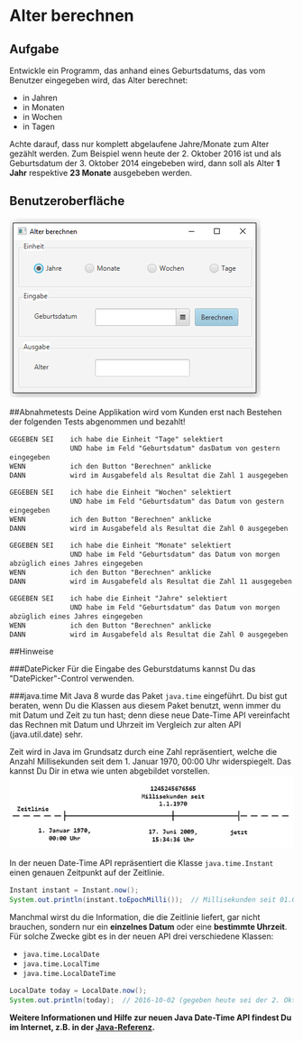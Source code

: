 # Alter berechnen

## Aufgabe
Entwickle ein Programm, das anhand eines Geburtsdatums, das vom Benutzer eingegeben wird, das Alter berechnet:
- in Jahren
- in Monaten
- in Wochen
- in Tagen

Achte darauf, dass nur komplett abgelaufene Jahre/Monate zum Alter gezählt werden. Zum Beispiel wenn heute der 2. Oktober 2016 ist und als Geburtsdatum der 3. Oktober 2014 eingebeben wird, dann soll als Alter **1 Jahr** respektive **23 Monate** ausgebeben werden.

## Benutzeroberfläche
![](res/gui.jpg)

##Abnahmetests
Deine Applikation wird vom Kunden erst nach Bestehen der folgenden Tests abgenommen und bezahlt! 
```
GEGEBEN SEI    ich habe die Einheit "Tage" selektiert
               UND habe im Feld "Geburtsdatum" dasDatum von gestern eingegeben
WENN           ich den Button "Berechnen" anklicke
DANN           wird im Ausgabefeld als Resultat die Zahl 1 ausgegeben
```

```
GEGEBEN SEI    ich habe die Einheit "Wochen" selektiert
               UND habe im Feld "Geburtsdatum" das Datum von gestern eingegeben
WENN           ich den Button "Berechnen" anklicke
DANN           wird im Ausgabefeld als Resultat die Zahl 0 ausgegeben
```

```
GEGEBEN SEI    ich habe die Einheit "Monate" selektiert
               UND habe im Feld "Geburtsdatum" das Datum von morgen abzüglich eines Jahres eingegeben
WENN           ich den Button "Berechnen" anklicke
DANN           wird im Ausgabefeld als Resultat die Zahl 11 ausgegeben
```

```
GEGEBEN SEI    ich habe die Einheit "Jahre" selektiert
               UND habe im Feld "Geburtsdatum" das Datum von morgen abzüglich eines Jahres eingegeben
WENN           ich den Button "Berechnen" anklicke
DANN           wird im Ausgabefeld als Resultat die Zahl 0 ausgegeben
```

##Hinweise

###DatePicker
Für die Eingabe des Geburstdatums kannst Du das "DatePicker"-Control verwenden.

###java.time
Mit Java 8 wurde das Paket `java.time` eingeführt. Du bist gut beraten, wenn Du die Klassen aus diesem Paket benutzt, wenn immer du mit Datum und Zeit zu tun hast; denn diese neue Date-Time API vereinfacht das Rechnen mit Datum und Uhrzeit im Vergleich zur alten API (java.util.date) sehr.

Zeit wird in Java im Grundsatz durch eine Zahl repräsentiert, welche die Anzahl Millisekunden seit dem 1. Januar 1970, 00:00 Uhr widerspiegelt. Das kannst Du Dir in etwa wie unten abgebildet vorstellen.
![](res/zeit.jpg)

In der neuen Date-Time API repräsentiert die Klasse `java.time.Instant` einen genauen Zeitpunkt auf der Zeitlinie.

```java
Instant instant = Instant.now();
System.out.println(instant.toEpochMilli());  // Millisekunden seit 01.01.1970 00:00 Uhr
```

Manchmal wirst du die Information, die die Zeitlinie liefert, gar nicht brauchen, sondern nur ein **einzelnes Datum** oder eine **bestimmte Uhrzeit**. Für solche Zwecke gibt es in der neuen API drei verschiedene Klassen:
- `java.time.LocalDate`
- `java.time.LocalTime`
- `java.time.LocalDateTime`

```java
LocalDate today = LocalDate.now();
System.out.println(today);  // 2016-10-02 (gegeben heute sei der 2. Oktober 2016)
```

**Weitere Informationen und Hilfe zur neuen Java Date-Time API findest Du im Internet, z.B. in der [Java-Referenz](https://docs.oracle.com/javase/8/docs/api/java/time/package-summary.html).**

